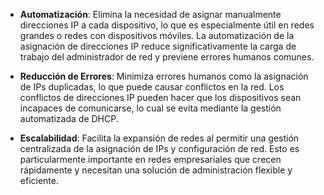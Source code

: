 - **Automatización**: Elimina la necesidad de asignar manualmente direcciones IP a cada dispositivo, lo que es especialmente útil en redes grandes o redes con dispositivos móviles. La automatización de la asignación de direcciones IP reduce significativamente la carga de trabajo del administrador de red y previene errores humanos comunes.

- **Reducción de Errores**: Minimiza errores humanos como la asignación de IPs duplicadas, lo que puede causar conflictos en la red. Los conflictos de direcciones IP pueden hacer que los dispositivos sean incapaces de comunicarse, lo cual se evita mediante la gestión automatizada de DHCP.

- **Escalabilidad**: Facilita la expansión de redes al permitir una gestión centralizada de la asignación de IPs y configuración de red. Esto es particularmente importante en redes empresariales que crecen rápidamente y necesitan una solución de administración flexible y eficiente.